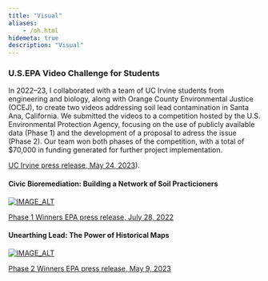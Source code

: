 ```yaml
---
title: "Visual"
aliases:
    - /oh.html
hidemeta: true
description: "Visual"
---
```


### U.S.EPA Video Challenge for Students

In 2022–23, I collaborated with a team of UC Irvine students from engineering and biology, along with Orange County Environmental Justice (OCEJ), to create two videos addressing soil lead contamination in Santa Ana, California. We submitted the videos to a competition hosted by the U.S. Environmental Protection Agency, focusing on the use of publicly available data (Phase 1) and the development of a proposal to adress the issue (Phase 2). Our team won both phases of the competition, with a total of $70,000 in funding generated for further project implementation.

[UC Irvine press release, May 24, 2023](https://www.socsci.uci.edu/newsevents/news/2023/2023-05-24-epa-video-challenge.php)). 

#### Civic Bioremediation: Building a Network of Soil Practicioners
[![IMAGE_ALT](https://img.youtube.com/vi/S6tZfiOTeCA/0.jpg)](https://www.youtube.com/watch?v=S6tZfiOTeCA)

[Phase 1 Winners EPA press release, July 28, 2022](https://www.epa.gov/newsreleases/epa-announces-winners-environmental-justice-video-challenge-students)

#### Unearthing Lead: The Power of Historical Maps
[![IMAGE_ALT](https://img.youtube.com/vi/IE-ax71ClaI/0.jpg)](https://www.youtube.com/watch?v=IE-ax71ClaI)

[Phase 2 Winners EPA press release, May 9, 2023](https://www.epa.gov/newsreleases/epa-announces-phase-2-winners-environmental-justice-video-challenge-students)


